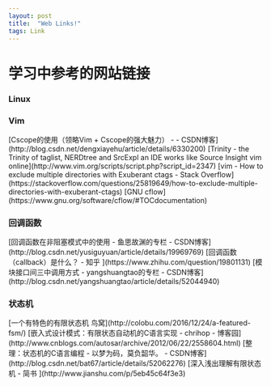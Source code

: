 ```yaml
---
layout: post
title:  "Web Links!"
tags: Link
---
```


# 学习中参考的网站链接

### Linux

<h3>Vim</h3>
[Cscope的使用（领略Vim + Cscope的强大魅力） - - CSDN博客](http://blog.csdn.net/dengxiayehu/article/details/6330200)
[Trinity - the Trinity of taglist, NERDtree and SrcExpl an IDE works like Source Insight vim online](http://www.vim.org/scripts/script.php?script_id=2347)
[vim - How to exclude multiple directories with Exuberant ctags - Stack Overflow](https://stackoverflow.com/questions/25819649/how-to-exclude-multiple-directories-with-exuberant-ctags)
[GNU cflow](https://www.gnu.org/software/cflow/#TOCdocumentation)

<h3>回调函数</h3>
[回调函数在非阻塞模式中的使用 - 鱼思故渊的专栏 - CSDN博客](http://blog.csdn.net/yusiguyuan/article/details/19969769)
[回调函数（callback）是什么？ - 知乎 ](https://www.zhihu.com/question/19801131)
[模块接口间三中调用方式 - yangshuangtao的专栏 - CSDN博客](http://blog.csdn.net/yangshuangtao/article/details/52044940)
 
<h3>状态机</h3>
[一个有特色的有限状态机 鸟窝](http://colobu.com/2016/12/24/a-featured-fsm/)
[嵌入式设计模式：有限状态自动机的C语言实现 - chrihop - 博客园](http://www.cnblogs.com/autosar/archive/2012/06/22/2558604.html)
[整理：状态机的C语言编程 - 以梦为码，莫负韶华。 - CSDN博客](http://blog.csdn.net/bat67/article/details/52062276)
[深入浅出理解有限状态机 - 简书 ](http://www.jianshu.com/p/5eb45c64f3e3)
 
